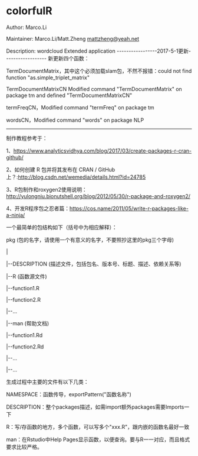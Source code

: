 # colorfulR
Author: Marco.Li

Maintainer: Marco.Li/Matt.Zheng <mattzheng@yeah.net>

Description: wordcloud Extended application
-----------------2017-5-1更新------------------
新更新四个函数：

TermDocumentMatrix，其中这个必须加载slam包，不然不报错：could not find function "as.simple_triplet_matrix"

TermDocumentMatrixCN	Modified command "TermDocumentMatrix" on package tm and defined "TermDocumentMatrixCN"

termFreqCN，Modified command "termFreq" on package tm

wordsCN，Modified command "words" on package NLP


------------------------------------------------
制作教程参考于：

1、https://www.analyticsvidhya.com/blog/2017/03/create-packages-r-cran-github/

2、如何创建 R 包并将其发布在 CRAN / GitHub 上？:http://blog.csdn.net/wemedia/details.html?id=24785

3、R包制作和roxygen2使用说明：http://yulongniu.bionutshell.org/blog/2012/05/30/r-package-and-roxygen2/

4、开发R程序包之忍者篇：https://cos.name/2011/05/write-r-packages-like-a-ninja/


一个最简单的包结构如下（括号中为相应解释）：

pkg (包的名字，请使用一个有意义的名字，不要照抄这里的pkg三个字母)

|

|--DESCRIPTION (描述文件，包括包名、版本号、标题、描述、依赖关系等)

|--R (函数源文件)

   |--function1.R
   
   |--function2.R
   
   |--...
   
|--man (帮助文档)

   |--function1.Rd
   
   |--function2.Rd
   
   |--...
   
|--...






生成过程中主要的文件有以下几类：


NAMESPACE：函数传导，exportPattern("函数名称")

DESCRIPTION：整个packages描述，如需import额外packages需要Imports一下

R：写/存函数的地方，多个函数，可以写多个"xxx.R"，跟内嵌的函数名最好一致

man：在Rstudio中Help Pages显示函数，以便查询。要与R一一对应，而且格式要求比较严格。

